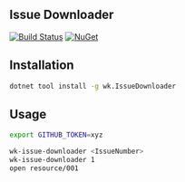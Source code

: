 ## Issue Downloader

[![Build Status](https://dev.azure.com/wk-j/issue-downloader/_apis/build/status/wk-j.issue-downloader?branchName=master)](https://dev.azure.com/wk-j/issue-downloader/_build/latest?definitionId=54&branchName=master)
[![NuGet](https://img.shields.io/nuget/v/wk.IssueDownloader.svg)](https://www.nuget.org/packages/wk.IssueDownloader)

## Installation

```bash
dotnet tool install -g wk.IssueDownloader
```

## Usage

```bash
export GITHUB_TOKEN=xyz

wk-issue-downloader <IssueNumber>
wk-issue-downloader 1
open resource/001
```
